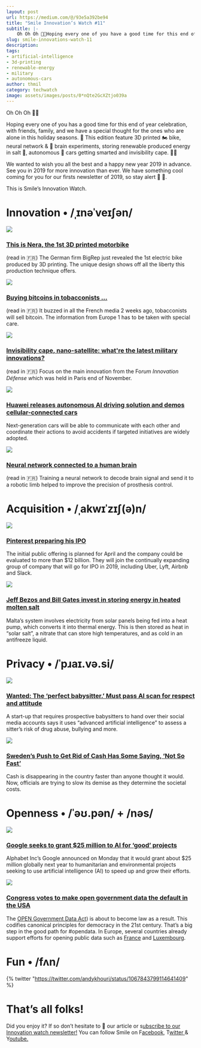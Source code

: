 ```yaml
---
layout: post
url: https://medium.com/@/93e5a392be94
title: "Smile Innovation’s Watch #11"
subtitle: |-
    Oh Oh Oh 🎅🏼Hoping every one of you have a good time for this end of year celebration, with friends, family, and we have a special though f
slug: smile-innovations-watch-11
description:
tags:
- artificial-intelligence
- 3d-printing
- renewable-energy
- military
- autonomous-cars
author: thmil
category: techwatch
image: assets/images/posts/0*nQte2GcXZtjo039a
---
```


Oh Oh Oh 🎅🏼

Hoping every one of you has a good time for this end of year celebration, with friends, family, and we have a special thought for the ones who are alone in this holiday seasons. 🤝 This edition feature 3D printed 🏍 bike, neural network & 🧠 brain experiments, storing renewable produced energy in salt 🧂, autonomous 🚗 cars getting smarted and invisibility cape. 🧙‍♂️

We wanted to wish you all the best and a happy new year 2019 in advance. See you in 2019 for more innovation than ever. We have something cool coming for you for our firsts newsletter of 2019, so stay alert 🎁 👀.

This is Smile’s Innovation Watch.

# Innovation • /ˌɪnəˈveɪʃən/

![](/assets/images/posts/0*nQte2GcXZtjo039a.jpg)

### [**This is Nera, the 1st 3D printed motorbike**](https://www.futura-sciences.com/tech/actualites/impression-3d-voici-nera-premiere-moto-electrique-imprimee-3d-50000059/?utm_campaign=Smile%20Innovation%27s%20Watch&utm_medium=email&utm_source=Revue%20newsletter)

(read in 🇫🇷) The German firm BigRep just revealed the 1st electric bike produced by 3D printing. The unique design shows off all the liberty this production technique offers.

![](/assets/images/posts/0*W7Bi6bNLL4_FuM3A.jpg)

### [**Buying bitcoins in tobacconists …**](https://www.generation-nt.com/bitcoin-bureau-tabac-achat-keplerk-actualite-1959637.html?utm_campaign=Smile%20Innovation%27s%20Watch&utm_medium=email&utm_source=Revue%20newsletter)

(read in 🇫🇷) It buzzed in all the French media 2 weeks ago, tobacconists will sell bitcoin. The information from Europe 1 has to be taken with special care.

![](/assets/images/posts/0*_biSZmbqNPgsA45n.jpg)

### [**Invisibility cape, nano-satellite: what're the latest military innovations?**](https://www.challenges.fr/entreprise/defense/forum-innovation-defense-des-pepites-militaires-a-decouvrir_627994?utm_campaign=Smile%20Innovation%27s%20Watch&utm_medium=email&utm_source=Revue%20newsletter)

(read in 🇫🇷) Focus on the main innovation from the Fo*rum Innovation Défense w*hich was held in Paris end of November.

![](/assets/images/posts/0*KX9cGMAwx_L4Sj9n.jpg)

### [**Huawei releases autonomous AI driving solution and demos cellular-connected cars**](https://venturebeat.com/2018/11/26/huawei-releases-autonomous-ai-driving-solution-and-demos-cellular-connected-cars/?utm_campaign=Smile%20Innovation%27s%20Watch&utm_medium=email&utm_source=Revue%20newsletter)

Next-generation cars will be able to communicate with each other and coordinate their actions to avoid accidents if targeted initiatives are widely adopted.

![](/assets/images/posts/0*Q-27jeM5hz7BHIlJ.png)

### [**Neural network connected to a human brain**](https://iatranshumanisme.com/2018/10/15/un-reseau-de-neurones-connecte-a-un-cerveau-humain/?utm_campaign=Smile%20Innovation%27s%20Watch&utm_medium=email&utm_source=Revue%20newsletter)

(read in 🇫🇷) Training a neural network to decode brain signal and send it to a robotic limb helped to improve the precision of prosthesis control.

# Acquisition • /ˌakwɪˈzɪʃ(ə)n/

![](/assets/images/posts/0*aitJ7YBZl_Q84J7o.jpg)

### [**Pinterest preparing his IPO**](https://www.businessinsider.fr/us/pinterest-is-preparing-itself-for-a-2019-ipo-2018-12?utm_campaign=Smile%20Innovation%27s%20Watch&utm_medium=email&utm_source=Revue%20newsletter)

The initial public offering is planned for April and the company could be evaluated to more than $12 billion. They will join the continually expanding group of company that will go for IPO in 2019, including Uber, Lyft, Airbnb and Slack.

![](/assets/images/posts/0*hwcdFbcpsrxIb0Qq.jpg)

### [**Jeff Bezos and Bill Gates invest in storing energy in heated molten salt**](https://www.telegraph.co.uk/technology/2018/12/19/google-spin-off-stores-energy-molten-salt-backed-jeff-bezos/?utm_campaign=Smile%20Innovation%27s%20Watch&utm_medium=email&utm_source=Revue%20newsletter)

Malta’s system involves electricity from solar panels being fed into a heat pump, which converts it into thermal energy. This is then stored as heat in “solar salt”, a nitrate that can store high temperatures, and as cold in an antifreeze liquid.

# Privacy • /ˈpɹaɪ.və.si/

![](/assets/images/posts/0*ZFnLdarZVcdQjeqU.jpg)

### [**Wanted: The ‘perfect babysitter.’ Must pass AI scan for respect and attitude**](https://www.washingtonpost.com/technology/2018/11/16/wanted-perfect-babysitter-must-pass-ai-scan-respect-attitude/?noredirect=on&utm_campaign=Smile%20Innovation%27s%20Watch&utm_medium=email&utm_source=Revue%20newsletter&utm_term=.bb83e9e2d190)

A start-up that requires prospective babysitters to hand over their social media accounts says it uses “advanced artificial intelligence” to assess a sitter’s risk of drug abuse, bullying and more.

![](/assets/images/posts/0*6lwu7kk5TVTdJzor.jpg)

### [**Sweden’s Push to Get Rid of Cash Has Some Saying, ‘Not So Fast’**](https://www.nytimes.com/2018/11/21/business/sweden-cashless-society.html?utm_campaign=Smile%20Innovation%27s%20Watch&utm_medium=email&utm_source=Revue%20newsletter)

Cash is disappearing in the country faster than anyone thought it would. Now, officials are trying to slow its demise as they determine the societal costs.

# Openness • /ˈəʊ.pən/ + /nəs/

![](/assets/images/posts/0*iJMxU2mljpWRnMGS.jpg)

### [**Google seeks to grant $25 million to AI for ‘good’ projects**](https://www.reuters.com/article/us-alphabet-google-aid/google-seeks-to-grant-20-million-to-ai-for-good-projects-idUSKCN1N32CW?feedName=technologyNews&feedType=RSS&utm_campaign=Smile%20Innovation%27s%20Watch&utm_medium=email&utm_source=Revue%20newsletter)

Alphabet Inc’s Google announced on Monday that it would grant about $25 million globally next year to humanitarian and environmental projects seeking to use artificial intelligence (AI) to speed up and grow their efforts.

![](/assets/images/posts/0*2HDqSvh7lhNEtA1M.jpg)

### [**Congress votes to make open government data the default in the USA**](https://e-pluribusunum.org/2018/12/21/congress-made-open-government-data-the-default-in-the-united-states/?utm_campaign=Smile%20Innovation%27s%20Watch&utm_medium=email&utm_source=Revue%20newsletter)

The [OPEN Government Data Act](https://www.datacoalition.org/open-government-data-act/)) is about to become law as a result. This codifies canonical principles for democracy in the 21st century. That’s a big step in the good path for #opendata. In Europe, several countries already support efforts for opening public data such as [France](https://www.data.gouv.fr/fr/) and [Luxembourg](http://data.public.lu).

# Fun • /fʌn/

{% twitter "https://twitter.com/andykhouri/status/1067843799114641409" %}

# That’s all folks!

Did you enjoy it? If so don’t hesitate to 👏 our article or s[ubscribe to our Innovation watch newsletter!](http://eepurl.com/dM4NAM)
You can follow Smile on F[acebook,](https://www.facebook.com/smileopensource) T[witter ](https://www.twitter.com/GroupeSmile)& Y[outube.](http://www.youtube.com/user/SmileOpenSource)


